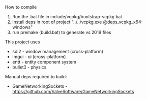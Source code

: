 
How to compile

1) Run the .bat file in include/vcpkg/bootstrap-vcpkg.bat
2) install deps in root of project "../../vcpkg.exe @deps_vcpkg_x64-windows"
3) run premake (build.bat) to generate vs 2019 files

This project uses 
- sdl2 - window management (cross-platform)
- imgui - ui (cross-platform)
- entt - entity component system
- bullet3 - physics

Manual deps required to build:
- GameNetworkingSockets - https://github.com/ValveSoftware/GameNetworkingSockets

